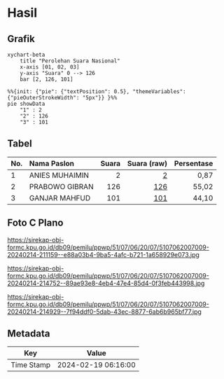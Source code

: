 # Hasil

## Grafik

```mermaid
xychart-beta
    title "Perolehan Suara Nasional"
    x-axis [01, 02, 03]
    y-axis "Suara" 0 --> 126
    bar [2, 126, 101]
```

```mermaid
%%{init: {"pie": {"textPosition": 0.5}, "themeVariables": {"pieOuterStrokeWidth": "5px"}} }%%
pie showData
    "1" : 2
    "2" : 126
    "3" : 101
```

## Tabel

| No. | Nama Paslon    | Suara | Suara (raw) | Persentase |
|:--- |:-------------- | -----:| -----------:| ----------:|
| 1   | ANIES MUHAIMIN | 2     | [2][p-1]    | 0,87       |
| 2   | PRABOWO GIBRAN | 126   | [126][p-2]  | 55,02      |
| 3   | GANJAR MAHFUD  | 101   | [101][p-3]  | 44,10      |


[p-1]: https://github.com/gigit-pemilu/pemilu-2024/blob/main/pilpres/hitung-suara/sub/51-bali/sub/07-karangasem/sub/06-bebandem/sub/2007-bhuana-giri/sub/009-tps/sub/paslon-1.txt
[p-2]: https://github.com/gigit-pemilu/pemilu-2024/blob/main/pilpres/hitung-suara/sub/51-bali/sub/07-karangasem/sub/06-bebandem/sub/2007-bhuana-giri/sub/009-tps/sub/paslon-2.txt
[p-3]: https://github.com/gigit-pemilu/pemilu-2024/blob/main/pilpres/hitung-suara/sub/51-bali/sub/07-karangasem/sub/06-bebandem/sub/2007-bhuana-giri/sub/009-tps/sub/paslon-3.txt

## Foto C Plano

https://sirekap-obj-formc.kpu.go.id/db09/pemilu/ppwp/51/07/06/20/07/5107062007009-20240214-211159--e88a03b4-9ba5-4afc-b721-1a658929e073.jpg

https://sirekap-obj-formc.kpu.go.id/db09/pemilu/ppwp/51/07/06/20/07/5107062007009-20240214-214752--89ae93e8-4eb4-47e4-85d4-0f3feb443998.jpg

https://sirekap-obj-formc.kpu.go.id/db09/pemilu/ppwp/51/07/06/20/07/5107062007009-20240214-214929--7f94ddf0-5dab-43ec-8877-6ab6b965bf77.jpg


## Metadata

| Key        | Value               |
| ---------- | ------------------- |
| Time Stamp | 2024-02-19 06:16:00 |



